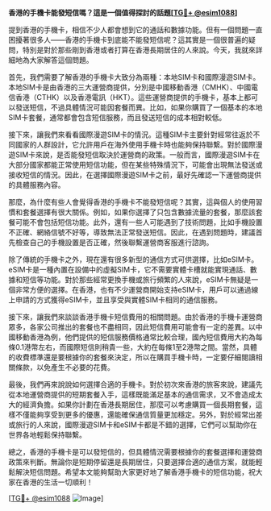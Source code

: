 **香港的手機卡能發短信嗎？這是一個值得探討的話題[[TG💪+ @esim1088](https://t.me/s/esim1088)]**

提到香港的手機卡，相信不少人都會想到它的通話和數據功能。但有一個問題一直困擾著很多人——香港的手機卡到底能不能發短信呢？這其實是一個很普遍的疑問，特別是對於那些剛到香港或者打算在香港長期居住的人來說。今天，我就來詳細地為大家解答這個問題。

首先，我們需要了解香港的手機卡大致分為兩種：本地SIM卡和國際漫遊SIM卡。本地SIM卡是由香港的三大運營商提供，分別是中國移動香港（CMHK）、中國電信香港（CTHK）以及香港電訊（HKT）。這些運營商提供的手機卡，基本上都可以發送短信，不過具體情況可能因套餐而異。比如，如果你購買了一個基本的本地SIM卡套餐，通常都會包含短信服務，而且發送短信的成本相對較低。

接下來，讓我們來看看國際漫遊SIM卡的情況。這種SIM卡主要針對經常往返於不同國家的人群設計，它允許用戶在海外使用手機卡時也能夠保持聯繫。對於國際漫遊SIM卡來說，是否能發短信取決於運營商的政策。一般而言，國際漫遊SIM卡在大部分國家都能正常使用短信功能，但在某些特殊情況下，可能會出現無法發送或接收短信的情況。因此，在選擇國際漫遊SIM卡之前，最好先確認一下運營商提供的具體服務內容。

那麼，為什麼有些人會覺得香港的手機卡不能發短信呢？其實，這與個人的使用習慣和套餐選擇有很大關係。例如，如果你選擇了只包含數據流量的套餐，那麼該套餐可能不會包括短信功能。此外，還有一些人可能遇到了技術問題，比如手機設置不正確、網絡信號不好等，導致無法正常發送短信。因此，在遇到問題時，建議首先檢查自己的手機設置是否正確，然後聯繫運營商客服進行諮詢。

除了傳統的手機卡之外，現在還有很多新型的通信方式可供選擇，比如eSIM卡。eSIM卡是一種內置在設備中的虛擬SIM卡，它不需要實體卡槽就能實現通話、數據和短信等功能。對於那些經常更換手機或旅行頻繁的人來說，eSIM卡無疑是一個非常方便的選擇。在香港，也有不少運營商開始支持eSIM卡，用戶可以通過線上申請的方式獲得eSIM卡，並且享受與實體SIM卡相同的通信服務。

接下來，讓我們來談談香港手機卡短信費用的相關問題。由於香港的手機卡運營商眾多，各家公司推出的套餐也不盡相同，因此短信費用可能會有一定的差異。以中國移動香港為例，他們提供的短信服務價格通常比較合理，國內短信費用大約為每條0.1港幣左右，而國際短信則稍貴一些，大約在每條1至2港幣之間。當然，具體的收費標準還是要根據你的套餐來決定，所以在購買手機卡時，一定要仔細閱讀相關條款，以免產生不必要的花費。

最後，我們再來說說如何選擇合適的手機卡。對於初次來香港的旅客來說，建議先從本地運營商提供的短期套餐入手，這樣既能滿足基本的通信需求，又不會造成太大的經濟負擔。如果你計劃在香港長期居住，那麼可以考慮購買一個長期套餐，這樣不僅能夠享受到更多的優惠，還能確保通信質量更加穩定。另外，對於經常出差或旅行的人來說，國際漫遊SIM卡和eSIM卡都是不錯的選擇，它們可以幫助你在世界各地輕鬆保持聯繫。

總之，香港的手機卡是可以發短信的，但具體情況需要根據你的套餐選擇和運營商政策來判斷。無論你是短期停留還是長期居住，只要選擇合適的通信方案，就能輕鬆解決短信問題。希望本文能夠幫助大家更好地了解香港手機卡的短信功能，祝大家在香港的生活一切順利！

[[TG💪+ @esim1088](https://t.me/s/esim1088) ![Image](https://i.postimg.cc/4NQfJmqS/Snipaste-2025-05-13-00-14-12.png)]